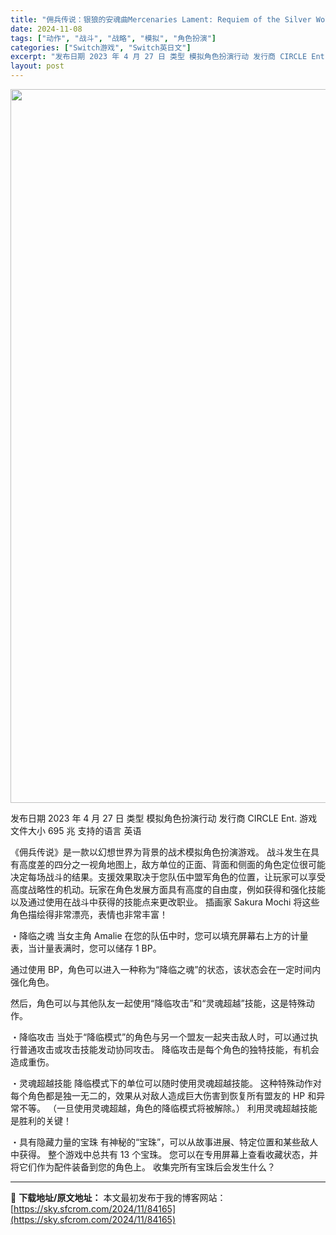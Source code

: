 ```yaml
---
title: "佣兵传说：银狼的安魂曲Mercenaries Lament: Requiem of the Silver Wolf+更新1.0.1 Switch XCI英文"
date: 2024-11-08
tags: ["动作", "战斗", "战略", "模拟", "角色扮演"]
categories: ["Switch游戏", "Switch英日文"]
excerpt: "发布日期 2023 年 4 月 27 日 类型 模拟角色扮演行动 发行商 CIRCLE Ent. 游戏文件大小 695 兆 支持的语言 英语 《佣兵传说》是一款以幻想世界为背景的战术模拟角色扮演游戏。 战斗发生在具有高度差的四分之一视角地图上，敌方单位的正面、背面和侧面的角色定位很可能决定每场战斗的&hellip;"
layout: post
---
```


<img class="aligncenter size-full wp-image-84166" src="https://sky.sfcrom.com/wp-content/uploads/2024/11/2024110813131253.webp" alt="" width="700" height="1142" />

发布日期 2023 年 4 月 27 日
类型 模拟角色扮演行动
发行商 CIRCLE Ent.
游戏文件大小 695 兆
支持的语言 英语

《佣兵传说》是一款以幻想世界为背景的战术模拟角色扮演游戏。
战斗发生在具有高度差的四分之一视角地图上，敌方单位的正面、背面和侧面的角色定位很可能决定每场战斗的结果。支援效果取决于您队伍中盟军角色的位置，让玩家可以享受高度战略性的机动。玩家在角色发展方面具有高度的自由度，例如获得和强化技能以及通过使用在战斗中获得的技能点来更改职业。
插画家 Sakura Mochi 将这些角色描绘得非常漂亮，表情也非常丰富！

・降临之魂
当女主角 Amalie 在您的队伍中时，您可以填充屏幕右上方的计量表，当计量表满时，您可以储存 1 BP。

通过使用 BP，角色可以进入一种称为“降临之魂”的状态，该状态会在一定时间内强化角色。

然后，角色可以与其他队友一起使用“降临攻击”和“灵魂超越”技能，这是特殊动作。

・降临攻击
当处于“降临模式”的角色与另一个盟友一起夹击敌人时，可以通过执行普通攻击或攻击技能发动协同攻击。
降临攻击是每个角色的独特技能，有机会造成重伤。

・灵魂超越技能
降临模式下的单位可以随时使用灵魂超越技能。
这种特殊动作对每个角色都是独一无二的，效果从对敌人造成巨大伤害到恢复所有盟友的 HP 和异常不等。
（一旦使用灵魂超越，角色的降临模式将被解除。）
利用灵魂超越技能是胜利的关键！

・具有隐藏力量的宝珠
有神秘的“宝珠”，可以从故事进展、特定位置和某些敌人中获得。
整个游戏中总共有 13 个宝珠。
您可以在专用屏幕上查看收藏状态，并将它们作为配件装备到您的角色上。
收集完所有宝珠后会发生什么？

---
📖 **下载地址/原文地址：** 本文最初发布于我的博客网站：[https://sky.sfcrom.com/2024/11/84165](https://sky.sfcrom.com/2024/11/84165)
